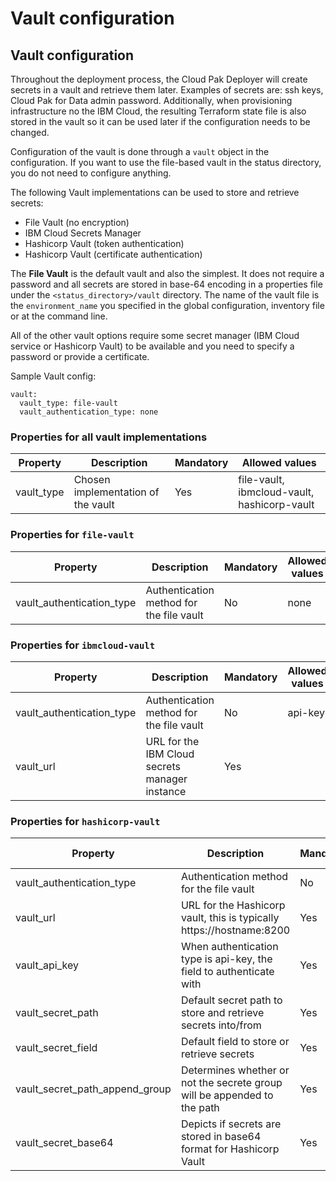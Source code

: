 # Vault configuration

## Vault configuration
Throughout the deployment process, the Cloud Pak Deployer will create secrets in a vault and retrieve them later. Examples of secrets are: ssh keys, Cloud Pak for Data admin password. Additionally, when provisioning infrastructure no the IBM Cloud, the resulting Terraform state file is also stored in the vault so it can be used later if the configuration needs to be changed.

Configuration of the vault is done through a `vault` object in the configuration. If you want to use the file-based vault in the status directory, you do not need to configure anything.

The following Vault implementations can be used to store and retrieve secrets:
- File Vault (no encryption)
- IBM Cloud Secrets Manager
- Hashicorp Vault (token authentication)
- Hashicorp Vault (certificate authentication)

The **File Vault** is the default vault and also the simplest. It does not require a password and all secrets are stored in base-64 encoding in a properties file under the `<status_directory>/vault` directory. The name of the vault file is the `environment_name` you specified in the global configuration, inventory file or at the command line.

All of the other vault options require some secret manager (IBM Cloud service or Hashicorp Vault) to be available and you need to specify a password or provide a certificate.

Sample Vault config:
```
vault:
  vault_type: file-vault
  vault_authentication_type: none
```

### Properties for all vault implementations

| Property | Description                                                          | Mandatory | Allowed values |
| -------- | -------------------------------------------------------------------- | --------- | -------------- |
| vault_type | Chosen implementation of the vault                                 | Yes       | file-vault, ibmcloud-vault, hashicorp-vault |

### Properties for `file-vault`

| Property | Description                                                          | Mandatory | Allowed values |
| -------- | -------------------------------------------------------------------- | --------- | -------------- |
| vault_authentication_type | Authentication method for the file vault            | No        | none          |

### Properties for `ibmcloud-vault`

| Property | Description                                                          | Mandatory | Allowed values |
| -------- | -------------------------------------------------------------------- | --------- | -------------- |
| vault_authentication_type | Authentication method for the file vault            | No        | api-key          |
| vault_url | URL for the IBM Cloud secrets manager instance                      | Yes       |           |

### Properties for `hashicorp-vault`

| Property | Description                                                          | Mandatory | Allowed values |
| -------- | -------------------------------------------------------------------- | --------- | -------------- |
| vault_authentication_type | Authentication method for the file vault            | No        | api-key, certificate   |
| vault_url | URL for the Hashicorp vault, this is typically https://hostname:8200 | Yes       |           |
| vault_api_key | When authentication type is api-key, the field to authenticate with | Yes       |           |
| vault_secret_path | Default secret path to store and retrieve secrets into/from | Yes       |           |
| vault_secret_field | Default field to store or retrieve secrets | Yes       | |
| vault_secret_path_append_group | Determines whether or not the secrete group will be appended to the path | Yes       | True (default), False |
| vault_secret_base64 | Depicts if secrets are stored in base64 format for Hashicorp Vault | Yes       | True (default), False |